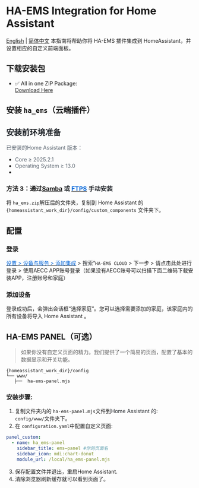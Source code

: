 # HA-EMS Integration for Home Assistant

[English](./README.md) | [简体中文](./README_zh.md)
本指南将帮助你将 HA-EMS 插件集成到 HomeAssistant，并设置相应的自定义前端面板。

## 下载安装包
+ ✅ All in one  ZIP Package:  
[Download Here](https://cdn.shuoxd.com/Aecc/HA/aecc-ha.zip)

## 安装 `ha_ems`（云端插件）
## <font style="color:rgb(31, 35, 40);">安装前环境准备</font>
<font style="color:rgb(89, 99, 110);">已安装的Home Assistant 版本：</font>
+ <font style="color:rgb(89, 99, 110);">Core ≥ 2025.2.1</font>
+ <font style="color:rgb(89, 99, 110);">Operating System ≥ 13.0</font>
+ 

### 方法 3：通过[Samba](https://github.com/home-assistant/addons/tree/master/samba)<font style="color:rgb(31, 35, 40);"> </font><font style="color:rgb(31, 35, 40);">或</font><font style="color:rgb(31, 35, 40);"> </font>[<font style="color:rgb(9, 105, 218);">FTPS</font>](https://github.com/hassio-addons/addon-ftp)<font style="color:rgb(31, 35, 40);"> </font><font style="color:rgb(31, 35, 40);">手动安装</font>


将 `ha_ems.zip`解压后的文件夹，复制到 Home Assistant 的 `{homeassistant_work_dir}/config/custom_components` 文件夹下。</font>


## 配置
### 登录
[<font style="color:rgb(9, 105, 218);">设置 > 设备与服务 > 添加集成</font>](https://my.home-assistant.io/redirect/brand/?brand=xiaomi_home)<font style="color:rgb(31, 35, 40);"> > 搜索“</font>`HA-EMS CLOUD` > 下一步 > 请点击此处进行登录 > 使用AECC APP账号登录（如果没有AECC账号可以扫描下面二维码下载安装APP，注册账号和家庭）</font>


### 添加设备
登录成功后，会弹出会话框“选择家庭”。您可以选择需要添加的家庭，该家庭内的所有设备将导入 Home Assistant 。


## HA-EMS PANEL（可选）
> 如果你没有自定义页面的精力。我们提供了一个简易的页面，配置了基本的数据显示和开关功能。
```plain
{homeassistant_work_dir}/config
└── www/
   ├──  ha-ems-panel.mjs
```

### 安装步骤:
1. 复制文件夹内的 `ha-ems-panel.mjs`文件到<font style="color:rgb(31, 35, 40);">Home Assistant 的</font>:  
`config/www/`文件夹下。
2. 在 `configuration.yaml`中配置自定义页面:

```yaml
panel_custom:
  - name: ha_ems-panel
    sidebar_title: ems—panel #你的页面名
    sidebar_icon: mdi:chart-donut
    module_url: /local/ha_ems-panel.mjs
```
3. 保存配置文件并退出，重启Home Assistant.
4. 清除浏览器刷新缓存就可以看到页面了。
